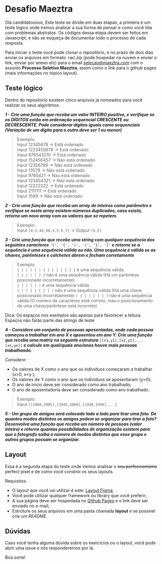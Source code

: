 
# Desafio Maeztra
Olá candidatooooo,
Este teste se divide em duas etapas, a primeira é um teste lógico onde iremos analisar a sua forma de pensar e como você lida com problemas abstratos. Os códigos dessa etapa devem ser feitos em Javascript, e não se esqueça de documentar todo o processo de cada resposta.

Para iniciar o teste você pode clonar o repositório, e no prazo de dois dias enviar os arquivos em formato .rar/.zip (pode hospedar na nuvem e enviar o link, enviar por anexo etc) para o email selecao@maeztra.com com o assunto **Processo Seletivo Maeztra**, assim como o link para o github pages (mais informações no tópico layout).

## Teste lógico
Dentro do repositório existem cinco arquivos já nomeados para você realizar os seus algoritmos.

***1 - Crie uma função que receba um valor INTEIRO positivo, e verifique se os DÍGITOS estão em ordenação sequencial CRESCENTE ou DECRESCENTE. Pode considerar dígitos iguais como sequenciais (Variação de um dígito para o outro deve ser 1 ou menor)***

> Exemplo:<br/>
> Input 12345678 -> Está ordenado <br/>
> Input 1223455678 -> Está ordenado <br/>
> Input 876543210 -> Está ordenado <br/>
> Input 152456457 -> Não está ordenado <br/>
> Input 12356789 -> Não está ordenado <br/>
> Input 13579 -> Não está ordenado <br/>
> Input 9765421 -> Não está ordenado <br/>
> Input 123454321 -> Não está ordenado <br/>
> Input 12222222 -> Está ordenado <br/>
> Input 2111111 -> Está ordenado <br/>
> Input 1599 -> Não está ordenado



***2 - Crie uma função que receba um array de inteiros como parâmetro e verifique se neste array existem números duplicados, caso exista, retorne um novo array com os valores que se repetem.***

> Exemplo:<br/>
> Input `[4,5,44,98,4,5,6,7]` &rarr; Output `[4,5]`

***3 - Crie uma função que recebe uma string com qualquer sequência dos seguintes caracteres*** `'[', '{', '(', ')', '}', ']'` ***e retorne se a sequência é uma sequência válida ou não. Uma sequência é válida se as chaves, parênteses e colchetes abrem e fecham corretamente***
> Exemplo:<br/>
> `{ [ ( ) ( ) { } [ ] ] { } }` é uma sequência válida<br/>
> `{ [ ( ( ) ] }` não é uma sequência válida (Há um parêntese posicionado incorretamente)<br/>
> `{ } [ ] ( )` é uma sequência válida<br/>
> `( ( ) { } [ [ ] )` não é uma sequência válida (Há uma chave posicionado incorretamente)
> `[ { } ( [ ) ] ]` não é uma sequência válida (O número de caracteres está correto, mas o posicionamento de uma chave/parêntese está incorreto)

Dica: Os espaços nos exemplos são apenas para favorecer a leitura.<br/>
Espaços não farão parte das strings de teste

***4 - Considere um conjunto de pessoas aposentadas, onde cada pessoa começou a trabalhar em ano X e aposentou em ano Y. Crie uma função que receba uma matriz na seguinte estrutura*** `[[x1,y1],[x2,y2],...[xn,yn]]` ***e calcule em qual/quais ano/anos houve mais pessoas trabalhando.***

*Considere:*
- Os valores de X como o ano que os indívíduos começaram a trabalhar (x>0, x<y );
- Os valores de Y como o ano que os indívíduos se aposentaram (y>0);
- O ano de início deve ser considerado como ano trabalhado;
- O ano de aposentadoria deve ser considerado como ano trabalhado.

> Exemplo:<br/>
> Input `[[1960,2005],[1945,2008],[1938,1999],...]`

***5 - Um grupo de amigos será colocado lado a lado para tirar uma foto. De quantos modos distintos os amigos podem se organizar para tirar a foto? Desenvolva uma função que receba um número de pessoas (valor inteiro) e retorne quantas possibilidades de organização existem para que o fotografo saiba o número de modos distintos que esse grupo e outros grupos possam se organizar.***

## Layout
Essa é a segunda etapa do teste onde iremos analisar o ~~seu perfeccionismo~~ perfect pixel e de como você constrói os seus layouts.

Requisitos:
- O layout que você vai utilizar é este: [Layout Figma](https://www.figma.com/file/3RqPfS5PW9whbQNCTTaoqA/%5B2020-09%5D-MZ---Layout-Teste-de-vagas-para-time-de-Devs);
- Você pode utilizar qualquer framework ou library que você preferir;
- A sua página deve ser hospedada no [Github Pages](https://pages.github.com/) e o link deve ser enviado no e-mail;
- Estruture os seus arquivos em uma pasta chamada **layout** e se possível crie um *README*.

## Dúvidas
Caso você tenha alguma dúvida sobre os exercícios ou o layout, você pode abrir uma issue e nós responderemos por lá.

Boa sorte!

